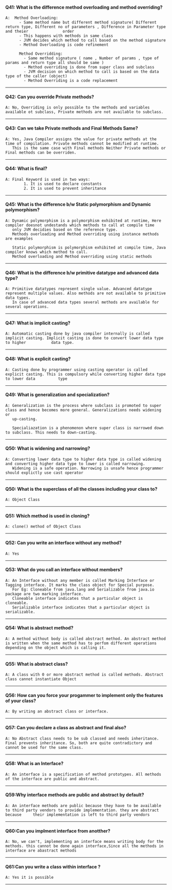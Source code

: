 
#### Q41: What is the difference method overloading and method overriding?
    A:  Method Overloading:
          - Same method name but different method signature( Different return type, Different no of parameters , Difference in Parameter type and theier               order
          - This happens with methods in same class
          - JVM decides which method to call based on the method signature 
          - Method Overloading is code refinement

          Method Overridding:
            - Same method signature ( name , Number of params , type of params and return type all should be same )
            - Method overriding is done from super class and subclass
            - JVM decision on which method to call is based on the data type of the caller (object)
            - Method Overriding is a code replacement
            
---

#### Q42: Can you override Private methods?
    A: No, Overriding is only possible to the methods and variables available ot subclass, Private methods are not available to subclass.
            
---

#### Q43: Can we take Private methods and Final Methods Same?
    A: Yes, Java Compiler assigns the value for private methods at the time of compilation. Private methods cannot be modified at runtime.
       This is the same case with Final methods Neither Private methods or Final methods can be overriden.
---

#### Q44: What is final?
    A: Final Keyword is used in two ways:
            1. It is used to declare constants
            2. It is used to prevent inheritance
---

#### Q45: What is the difference b/w Static polymorphism and Dynamic polymorphism?
    A: Dynamic polymorphism is a polymorphism exhibited at runtime, Here compiler doesnot undestands which methods to call at compile time
       only JVM decidies based on the reference type.
       Methods overloading and Method overriding using instance methods are examples

       Static polymorphism is polymorphism exhibited at compile time, Java compiler knows which method to call.
       Method overloading and Method overriding using static methods
       
---

#### Q46: What is the difference b/w primitive datatype and advanced data type?
    A: Primitive datatypes represent single value. Advanced datatype represent multiple values. Also methods are not available to primitive data types.
       In case of advanced data types several methods are available for several operations.
       
---

#### Q47: What is implicit casting?
    A: Automatic casting done by java compiler internally is called implicit casting. Implicit casting is done to convert lower data type to higher           data type.
       
---

#### Q48: What is explicit casting?
    A: Casting done by programmer using casting operator is called explicit casting. This is compulsory while converting higher data type to lower data          type
       
---

#### Q49: What is generalization and specialization?
    A: Generalization is the process where subclass is promoted to super class and hence becomes more general. Generalizations needs widening or 
       up-casting.

       Specialiazation is a phenomenon where super class is narrowed down to subclass. This needs to down-casting.
       
---

#### Q50: What is widening and narrowing?
    A: Converting lower data type to higher data type is called widening and converting higher data type to lower is called narrowing.
       Widening is a safe operation. Narrowing is unsafe hence programmer should explictly use cast operator       
---

#### Q50: What is the superclass of all the classes including your class to?
    A: Object Class  
---

#### Q51: Which method is used in cloning?
    A: clone() method of Object Class  
---

#### Q52: Can you write an interface without any method?
    A: Yes
---

#### Q53: What do you call an interface without members?
    A: An Interface without any member is called Marking Interface or Tagging interface. It marks the class object for Special purpose.
       For Eg: Cloneable from java.lang and Serializable from java.io package are two marking interface.
       Cloneable interface indicates that a particular object is cloneable.
       Serializable interface indicates that a particular object is serializable.
---

#### Q54: What is abstract method?
    A: A method without body is called abstract method. An abstract method is written when the same method has to perfom different operations depending on the object which is calling it.
---

#### Q55: What is abstract class?
    A: A class with 0 or more abstract method is called methods. Abstract class cannot instantiate Object
---

#### Q56: How can you force your progammer to implement only the features of your class?
    A: By writing an abstract class or interface.
---

#### Q57: Can you declare a class as abstract and final also?
    A: No Abstract class needs to be sub classed and needs inheritance. Final prevents inheritance. So, both are quite contradictory and cannot be used for the same class.
---

#### Q58: What is an Interface?
    A: An interface is a specification of method prototypes. All methods of the interface are public and abstract.
---

#### Q59:Why interface methods are public and abstract by default?
    A: An interface methods are public because they have to be available to third party vendors to provide implementation. they are abstract because     their implementation is left to third party vendors
---

#### Q60:Can you implment interface from anotther?
    A: No, we can't, implementing an interface means writing body for the methods. this cannot be done again interface,Since all the methods in interface are abastract methods
---

#### Q61:Can you write a class within interface ?
    A: Yes it is possible
---


